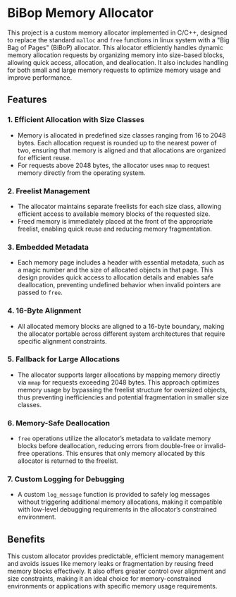 # BiBop Memory Allocator

This project is a custom memory allocator implemented in C/C++, designed to replace the standard `malloc` and `free` functions in linux system with a "Big Bag of Pages" (BiBoP) allocator. This allocator efficiently handles dynamic memory allocation requests by organizing memory into size-based blocks, allowing quick access, allocation, and deallocation. It also includes handling for both small and large memory requests to optimize memory usage and improve performance.

## Features

### 1. **Efficient Allocation with Size Classes**
   - Memory is allocated in predefined size classes ranging from 16 to 2048 bytes. Each allocation request is rounded up to the nearest power of two, ensuring that memory is aligned and that allocations are organized for efficient reuse.
   - For requests above 2048 bytes, the allocator uses `mmap` to request memory directly from the operating system.

### 2. **Freelist Management**
   - The allocator maintains separate freelists for each size class, allowing efficient access to available memory blocks of the requested size.
   - Freed memory is immediately placed at the front of the appropriate freelist, enabling quick reuse and reducing memory fragmentation.

### 3. **Embedded Metadata**
   - Each memory page includes a header with essential metadata, such as a magic number and the size of allocated objects in that page. This design provides quick access to allocation details and enables safe deallocation, preventing undefined behavior when invalid pointers are passed to `free`.

### 4. **16-Byte Alignment**
   - All allocated memory blocks are aligned to a 16-byte boundary, making the allocator portable across different system architectures that require specific alignment constraints.

### 5. **Fallback for Large Allocations**
   - The allocator supports larger allocations by mapping memory directly via `mmap` for requests exceeding 2048 bytes. This approach optimizes memory usage by bypassing the freelist structure for oversized objects, thus preventing inefficiencies and potential fragmentation in smaller size classes.

### 6. **Memory-Safe Deallocation**
   - `free` operations utilize the allocator’s metadata to validate memory blocks before deallocation, reducing errors from double-free or invalid-free operations. This ensures that only memory allocated by this allocator is returned to the freelist.

### 7. **Custom Logging for Debugging**
   - A custom `log_message` function is provided to safely log messages without triggering additional memory allocations, making it compatible with low-level debugging requirements in the allocator’s constrained environment.

## Benefits
This custom allocator provides predictable, efficient memory management and avoids issues like memory leaks or fragmentation by reusing freed memory blocks effectively. It also offers greater control over alignment and size constraints, making it an ideal choice for memory-constrained environments or applications with specific memory usage requirements.
